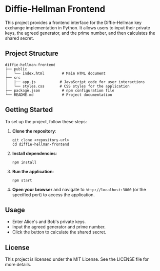 # Diffie-Hellman Frontend

This project provides a frontend interface for the Diffie-Hellman key exchange implementation in Python. It allows users to input their private keys, the agreed generator, and the prime number, and then calculates the shared secret.

## Project Structure

```
diffie-hellman-frontend
├── public
│   └── index.html        # Main HTML document
├── src
│   ├── app.js           # JavaScript code for user interactions
│   └── styles.css       # CSS styles for the application
├── package.json          # npm configuration file
└── README.md             # Project documentation
```

## Getting Started

To set up the project, follow these steps:

1. **Clone the repository**:
   ```
   git clone <repository-url>
   cd diffie-hellman-frontend
   ```

2. **Install dependencies**:
   ```
   npm install
   ```

3. **Run the application**:
   ```
   npm start
   ```

4. **Open your browser** and navigate to `http://localhost:3000` (or the specified port) to access the application.

## Usage

- Enter Alice's and Bob's private keys.
- Input the agreed generator and prime number.
- Click the button to calculate the shared secret.

## License

This project is licensed under the MIT License. See the LICENSE file for more details.